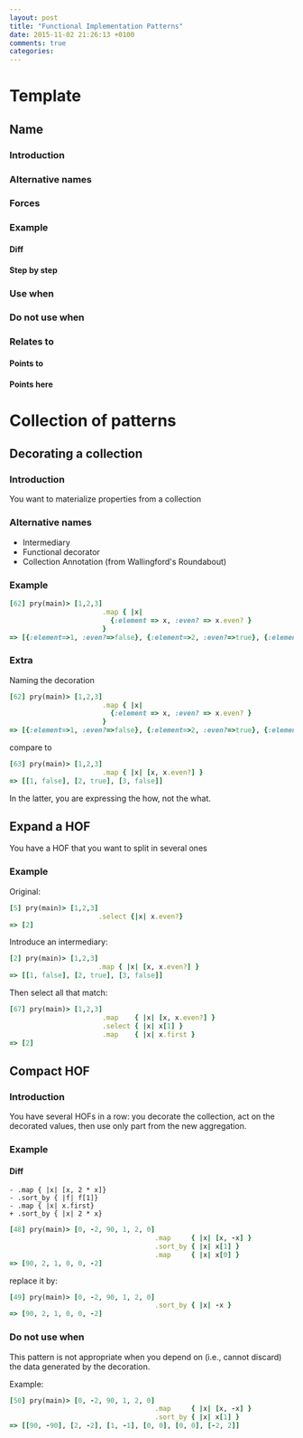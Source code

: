 ```yaml
---
layout: post
title: "Functional Implementation Patterns"
date: 2015-11-02 21:26:13 +0100
comments: true
categories: 
---
```


# Template

## Name
### Introduction
### Alternative names
### Forces
### Example
#### Diff
#### Step by step
### Use when
### Do not use when
### Relates to
#### Points to
#### Points here


# Collection of patterns

## Decorating a collection

### Introduction

You want to materialize properties from a collection

### Alternative names

  * Intermediary
  * Functional decorator
  * Collection Annotation (from Wallingford's Roundabout)

### Example

```ruby
[62] pry(main)> [1,2,3]
                       .map { |x| 
                         {:element => x, :even? => x.even? } 
                       }
=> [{:element=>1, :even?=>false}, {:element=>2, :even?=>true}, {:element=>3, :even?=>false}]
```

### Extra

Naming the decoration

```ruby
[62] pry(main)> [1,2,3]
                       .map { |x| 
                         {:element => x, :even? => x.even? } 
                       }
=> [{:element=>1, :even?=>false}, {:element=>2, :even?=>true}, {:element=>3, :even?=>false}]
```

compare to

```ruby
[63] pry(main)> [1,2,3]
                       .map { |x| [x, x.even?] }
=> [[1, false], [2, true], [3, false]]
```

In the latter, you are expressing the how, not the what.


## Expand a HOF

You have a HOF that you want to split in several ones

### Example

Original:

```ruby
[5] pry(main)> [1,2,3]
                      .select {|x| x.even?}
=> [2]
```

Introduce an intermediary:

```ruby
[2] pry(main)> [1,2,3]
                      .map { |x| [x, x.even?] }
=> [[1, false], [2, true], [3, false]]
```

Then select all that match:

```ruby
[67] pry(main)> [1,2,3]
                       .map    { |x| [x, x.even?] }
                       .select { |x| x[1] }
                       .map    { |x| x.first }
=> [2]
```

## Compact HOF

### Introduction

You have several HOFs in a row: you decorate the collection, act on the decorated values, then use only part from the new aggregation.

### Example

#### Diff

```
- .map { |x| [x, 2 * x]}
- .sort_by { |f| f[1]}
- .map { |x| x.first}
+ .sort_by { |x| 2 * x}
```

```ruby
[48] pry(main)> [0, -2, 90, 1, 2, 0]
                                    .map     { |x| [x, -x] }
                                    .sort_by { |x| x[1] }
                                    .map     { |x| x[0] }
=> [90, 2, 1, 0, 0, -2]
```

replace it by:

```ruby
[49] pry(main)> [0, -2, 90, 1, 2, 0]
                                    .sort_by { |x| -x }
=> [90, 2, 1, 0, 0, -2]
```

### Do not use when

This pattern is not appropriate when you depend on (i.e., cannot discard) the data generated by the decoration.

Example:
   
```ruby
[50] pry(main)> [0, -2, 90, 1, 2, 0]
                                    .map     { |x| [x, -x] }
                                    .sort_by { |x| x[1] }
=> [[90, -90], [2, -2], [1, -1], [0, 0], [0, 0], [-2, 2]]
```